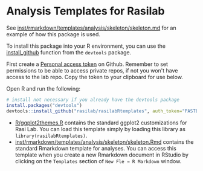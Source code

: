 # Analysis Templates for Rasilab

See [inst/rmarkdown/templates/analysis/skeleton/skeleton.md](inst/rmarkdown/templates/analysis/skeleton/skeleton.md) for an example of how this package is used.

To install this package into your R environment, you can use the [install_github](https://www.rdocumentation.org/packages/devtools/versions/1.13.3/topics/install_github) function from the `devtools` package.

First create a [Personal access token](https://github.com/settings/tokens) on Github. 
Remember to set permissions to be able to access private repos, if not you won't have access to the lab repo.
Copy the token to your clipboard for use below.

Open R and run the following:
```R
# install not necessary if you already have the devtools package
install.packages("devtools")
devtools::install_github("rasilab/rasilabRtemplates", auth_token="PASTE_YOUR_TOKEN_HERE")
```

- [R/ggplot2themes.R](R/ggplot2themes.R) contains the standard ggplot2 customizations for Rasi Lab. You can load this template simply by loading this library as `library(rasilabRtemplates)`.
- [inst/rmarkdown/templates/analysis/skeleton/skeleton.Rmd](inst/rmarkdown/templates/analysis/skeleton/skeleton.Rmd) contains the standard Rmarkdown template for analyses. You can access this template when you create a new Rmarkdown document in RStudio by clicking on the `Templates` section of `New Fle → R Markdown` window.



